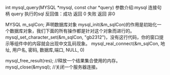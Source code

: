 int mysql_query(MYSQL *mysql, const char *query)
参数介绍:mysql 连接句柄    query 执行的sql
反回值：成功 返回 0    失败 返回 非0

MYSQL m_sqlCon;   声明数据库对象
mysql_init(&m_sqlCon)的作用是初始化一个数据库对象，我们下面的所有操作都是针对这个对象而进行的。
mysql_set_character_set(&m_sqlCon, "gb2312")，没有这行代码，你的窗口提示等组件中的内容就会出现中文乱码现象。
mysql_real_connect(&m_sqlCon, 地址, 用户名, 密码, 数据库,端口, NULL, 0) 

mysql_free_result(res); //释放一个结果集合使用的内存。
mysql_close(&mysql); //关闭一个服务器连接。
